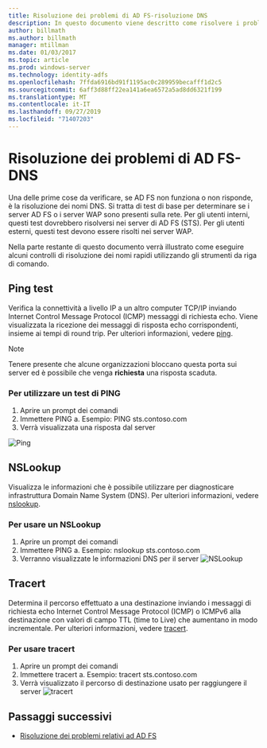 ```yaml
---
title: Risoluzione dei problemi di AD FS-risoluzione DNS
description: In questo documento viene descritto come risolvere i problemi relativi a DNS di AD FS
author: billmath
ms.author: billmath
manager: mtillman
ms.date: 01/03/2017
ms.topic: article
ms.prod: windows-server
ms.technology: identity-adfs
ms.openlocfilehash: 7ffda6916bd91f1195ac0c289959becafff1d2c5
ms.sourcegitcommit: 6aff3d88ff22ea141a6ea6572a5ad8dd6321f199
ms.translationtype: MT
ms.contentlocale: it-IT
ms.lasthandoff: 09/27/2019
ms.locfileid: "71407203"
---
```

# <a name="ad-fs-troubleshooting---dns"></a>Risoluzione dei problemi di AD FS-DNS 
Una delle prime cose da verificare, se AD FS non funziona o non risponde, è la risoluzione dei nomi DNS.  Si tratta di test di base per determinare se i server AD FS o i server WAP sono presenti sulla rete.  Per gli utenti interni, questi test dovrebbero risolversi nei server di AD FS (STS).    Per gli utenti esterni, questi test devono essere risolti nei server WAP.

Nella parte restante di questo documento verrà illustrato come eseguire alcuni controlli di risoluzione dei nomi rapidi utilizzando gli strumenti da riga di comando.

## <a name="ping-test"></a>Ping test
Verifica la connettività a livello IP a un altro computer TCP/IP inviando Internet Control Message Protocol (ICMP) messaggi di richiesta echo. Viene visualizzata la ricezione dei messaggi di risposta echo corrispondenti, insieme ai tempi di round trip.  Per ulteriori informazioni, vedere [ping](https://technet.microsoft.com/library/ff961503.aspx).


>[!NOTE]
>Tenere presente che alcune organizzazioni bloccano questa porta sui server ed è possibile che venga **richiesta** una risposta scaduta.

### <a name="to-use-a-ping-test"></a>Per utilizzare un test di PING
1.  Aprire un prompt dei comandi
2. Immettere PING <name of adfs server> a. Esempio: PING sts.contoso.com
3. Verrà visualizzata una risposta dal server

![Ping](media/ad-fs-tshoot-dns/dns1.png)

## <a name="nslookup"></a>NSLookup
Visualizza le informazioni che è possibile utilizzare per diagnosticare infrastruttura Domain Name System (DNS).  Per ulteriori informazioni, vedere [nslookup](https://technet.microsoft.com/library/cc725991.aspx).

### <a name="to-use-a-nslookup"></a>Per usare un NSLookup
1.  Aprire un prompt dei comandi
2. Immettere PING <name of adfs server> a. Esempio: nslookup sts.contoso.com
3. Verranno visualizzate le informazioni DNS per il server ![NSLookup](media/ad-fs-tshoot-dns/dns2.png)

## <a name="tracert"></a>Tracert
Determina il percorso effettuato a una destinazione inviando i messaggi di richiesta echo Internet Control Message Protocol (ICMP) o ICMPv6 alla destinazione con valori di campo TTL (time to Live) che aumentano in modo incrementale.   Per ulteriori informazioni, vedere [tracert](https://technet.microsoft.com/library/ff961507.aspx).


### <a name="to-use-tracert"></a>Per usare tracert
1.  Aprire un prompt dei comandi
2. Immettere tracert <name of adfs server> a. Esempio: tracert sts.contoso.com
3. Verrà visualizzato il percorso di destinazione usato per raggiungere il server ![tracert](media/ad-fs-tshoot-dns/dns3.png)

## <a name="next-steps"></a>Passaggi successivi

- [Risoluzione dei problemi relativi ad AD FS](ad-fs-tshoot-overview.md)